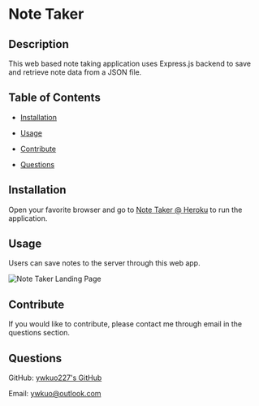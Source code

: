 # Note Taker 

## Description
This web based note taking application uses Express.js backend to save and retrieve note data from a JSON file.

## Table of Contents
- [Installation](#installation)
- [Usage](#usage)

- [Contribute](#contribute)

- [Questions](#questions)

## Installation
Open your favorite browser and go to [Note Taker @ Heroku](https://) to run the application.

## Usage
Users can save notes to the server through this web app.

![Note Taker Landing Page](assets/images/screenshot1.png)


## Contribute
If you would like to contribute, please contact me through email in the questions section.


## Questions
GitHub: [ywkuo227's GitHub](https://github.com/ywkuo227)

Email: [ywkuo@outlook.com](mailto:ywkuo@outlook.com)
